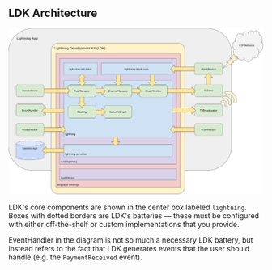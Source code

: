 ## LDK Architecture
![LDK Architecture](./assets/ldk-architecture.svg)

LDK's core components are shown in the center box labeled `lightning`. Boxes
with dotted borders are LDK's batteries — these must be configured with either
off-the-shelf or custom implementations that you provide.

EventHandler in the diagram is not so much a necessary LDK battery, but instead
refers to the fact that LDK generates events that the user should handle (e.g.
the `PaymentReceived` event).